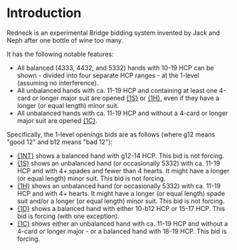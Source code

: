 # <a name="Introduction"> Introduction

Redneck is an experimental Bridge bidding system invented by Jack and Neph after one bottle of wine too many.

It has the following notable features:

- All balanced (4333, 4432, and 5332) hands with 10-19 HCP can be shown - divided into four separate HCP ranges - at the 1-level (assuming no interference).
- All unbalanced hands with ca. 11-19 HCP and containing at least one 4-card or longer major suit are opened [{1S}](#1S_opening) or [{1H}](#1H_opening), even if they have a longer (or equal length) minor suit.
- All unbalanced hands with ca. 11-19 HCP and without a 4-card or longer major suit are opened [{1C}](#1C_opening).

Specifically, the 1-level openings bids are as follows (where g12 means "good 12" and b12 means "bad 12"):

- [{1NT}](#1NT_opening) shows a balanced hand with g12-14 HCP. This bid is not forcing.
- [{1S}](#1S_opening) shows an unbalanced hand (or occasionally 5332) with ca. 11-19 HCP and with 4+ spades and fewer than 4 hearts. It might have a longer (or equal length) minor suit. This bid is not forcing.
- [{1H}](#1H_opening) shows an unbalanced hand (or occasionally 5332) with ca. 11-19 HCP and with 4+ hearts. It might have a longer (or equal length) spade suit and/or a longer (or equal length) minor suit. This bid is not forcing.
- [{1D}](#1D_opening) shows a balanced hand with either 10-b12 HCP or 15-17 HCP. This bid is forcing (with one exception).
- [{1C}](#1C_opening) shows either an unbalanced hand with ca. 11-19 HCP and without a 4-card or longer major - or a balanced hand with 18-19 HCP. This bid is forcing.
